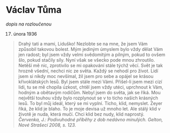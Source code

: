 Václav Tůma
===========

*dopis na rozloučenou*

17. února 1936

> Drahý tati a mami, Liduško! Nezlobte se na mne, že jsem Vám způsobil
> takovou bolest. Mým jediným úmyslem bylo vždy dělat Vám jen radost;
> byl jsem vždy velmi svědomitým a pilným, pokud to ovšem šlo, pokud
> stačily síly. Nyní však se všecko pode mnou zhroutilo. Netěší mě nic,
> zprotivilo se mi opakování stále týchž věcí. Svět je tak hrozně všední,
> nechci nic ze světa. Každý se nehodí pro život. Lidí jsem si nikdy moc
> nevšímal, žil jsem pro sebe a opájel se krásou křivoklátských lesů. Byl
> jsem stále mezi Vámi. Přišel-li jsem mezi cizí lidi, tu se mě chopila
> úzkost, chtěl jsem vždy utéci, uprchnout k Vám, hodným a obětavým rodičům.
> Nebyl jsem do světa, jak se říká. Mou největší touhou vždy bylo rozplynout
> se v to ticho našich krásných lesů. To byl můj ideál, který se mi vyplní.
> Ticho, klid, nemyslet. Zeyer říká, že klid je blaho. To je moje devisa už
> mnoho let. Ale stálý klid v životě je nuda, která mučí. Chci klid bez nudy,
> klid naprostý.
> *Červenka, J.: Podivuhodné příběhy z dob nedávno minulých. Gelton, Nové Strašecí 2008, s. 123.*


